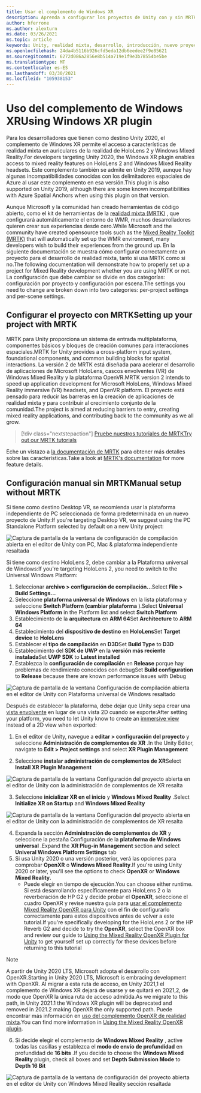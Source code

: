 ```yaml
---
title: Usar el complemento de Windows XR
description: Aprenda a configurar los proyectos de Unity con y sin MRTK con la compatibilidad de Windows XR.
author: hferrone
ms.author: alexturn
ms.date: 03/26/2021
ms.topic: article
keywords: Unity, realidad mixta, desarrollo, introducción, nuevo proyecto, Windows Mixed Reality, UWP, XR, rendimiento, heredado, MRTK, Windows
ms.openlocfilehash: 24da4b5116b926cfd5eda12db6eedee2f9e85621
ms.sourcegitcommit: 6272d086a2856e8b514a719e1f9e3b78554be5be
ms.translationtype: MT
ms.contentlocale: es-ES
ms.lasthandoff: 03/30/2021
ms.locfileid: "105938153"
---
```

# <a name="using-windows-xr-plugin"></a><span data-ttu-id="015ea-104">Uso del complemento de Windows XR</span><span class="sxs-lookup"><span data-stu-id="015ea-104">Using Windows XR plugin</span></span>

<span data-ttu-id="015ea-105">Para los desarrolladores que tienen como destino Unity 2020, el complemento de Windows XR permite el acceso a características de realidad mixta en auriculares de la realidad de HoloLens 2 y Windows Mixed Reality.</span><span class="sxs-lookup"><span data-stu-id="015ea-105">For developers targeting Unity 2020, the Windows XR plugin enables access to mixed reality features on HoloLens 2 and Windows Mixed Reality headsets.</span></span>  <span data-ttu-id="015ea-106">Este complemento también se admite en Unity 2019, aunque hay algunas incompatibilidades conocidas con los delimitadores espaciales de Azure al usar este complemento en esa versión.</span><span class="sxs-lookup"><span data-stu-id="015ea-106">This plugin is also supported on Unity 2019, although there are some known incompatibilities with Azure Spatial Anchors when using this plugin on that version.</span></span>

<span data-ttu-id="015ea-107">Aunque Microsoft y la comunidad han creado herramientas de código abierto, como el kit de herramientas de la [realidad mixta (MRTK)](https://microsoft.github.io/MixedRealityToolkit-Unity/Documentation/Installation.html) , que configurará automáticamente el entorno de WMR, muchos desarrolladores quieren crear sus experiencias desde cero.</span><span class="sxs-lookup"><span data-stu-id="015ea-107">While Microsoft and the community have created opensource tools such as the [Mixed Reality Toolkit (MRTK)](https://microsoft.github.io/MixedRealityToolkit-Unity/Documentation/Installation.html) that will automatically set up the WMR environment, many developers wish to build their experiences from the ground up.</span></span>  <span data-ttu-id="015ea-108">En la siguiente documentación se muestra cómo configurar correctamente un proyecto para el desarrollo de realidad mixta, tanto si usa MRTK como si no.</span><span class="sxs-lookup"><span data-stu-id="015ea-108">The following documentation will demonstrate how to properly set up a project for Mixed Reality development whether you are using MRTK or not.</span></span>  <span data-ttu-id="015ea-109">La configuración que debe cambiar se divide en dos categorías: configuración por proyecto y configuración por escena.</span><span class="sxs-lookup"><span data-stu-id="015ea-109">The settings you need to change are broken down into two categories: per-project settings and per-scene settings.</span></span>

## <a name="setting-up-your-project-with-mrtk"></a><span data-ttu-id="015ea-110">Configurar el proyecto con MRTK</span><span class="sxs-lookup"><span data-stu-id="015ea-110">Setting up your project with MRTK</span></span>

<span data-ttu-id="015ea-111">MRTK para Unity proporciona un sistema de entrada multiplataforma, componentes básicos y bloques de creación comunes para interacciones espaciales.</span><span class="sxs-lookup"><span data-stu-id="015ea-111">MRTK for Unity provides a cross-platform input system, foundational components, and common building blocks for spatial interactions.</span></span> <span data-ttu-id="015ea-112">La versión 2 de MRTK está diseñada para acelerar el desarrollo de aplicaciones de Microsoft HoloLens, cascos envolventes (VR) de Windows Mixed Reality y la plataforma OpenVR.</span><span class="sxs-lookup"><span data-stu-id="015ea-112">MRTK version 2 intends to speed up application development for Microsoft HoloLens, Windows Mixed Reality immersive (VR) headsets, and OpenVR platform.</span></span> <span data-ttu-id="015ea-113">El proyecto está pensado para reducir las barreras en la creación de aplicaciones de realidad mixta y para contribuir al crecimiento conjunto de la comunidad.</span><span class="sxs-lookup"><span data-stu-id="015ea-113">The project is aimed at reducing barriers to entry, creating mixed reality applications, and contributing back to the community as we all grow.</span></span>

> [!div class="nextstepaction"]
> [<span data-ttu-id="015ea-114">Pruebe nuestros tutoriales de MRTK</span><span class="sxs-lookup"><span data-stu-id="015ea-114">Try out our MRTK tutorials</span></span>](tutorials/mr-learning-base-01.md)

<span data-ttu-id="015ea-115">Eche un vistazo a [la documentación de MRTK](/windows/mixed-reality/mrtk-unity) para obtener más detalles sobre las características.</span><span class="sxs-lookup"><span data-stu-id="015ea-115">Take a look at [MRTK's documentation](/windows/mixed-reality/mrtk-unity) for more feature details.</span></span>

## <a name="manual-setup-without-mrtk"></a><span data-ttu-id="015ea-116">Configuración manual sin MRTK</span><span class="sxs-lookup"><span data-stu-id="015ea-116">Manual setup without MRTK</span></span>

<span data-ttu-id="015ea-117">Si tiene como destino Desktop VR, se recomienda usar la plataforma independiente de PC seleccionada de forma predeterminada en un nuevo proyecto de Unity:</span><span class="sxs-lookup"><span data-stu-id="015ea-117">If you're targeting Desktop VR, we suggest using the PC Standalone Platform selected by default on a new Unity project:</span></span>

![Captura de pantalla de la ventana de configuración de compilación abierta en el editor de Unity con PC, Mac & plataforma independiente resaltada](images/wmr-config-img-3.png)

<span data-ttu-id="015ea-119">Si tiene como destino HoloLens 2, debe cambiar a la Plataforma universal de Windows:</span><span class="sxs-lookup"><span data-stu-id="015ea-119">If you're targeting HoloLens 2, you need to switch to the Universal Windows Platform:</span></span>

1.  <span data-ttu-id="015ea-120">Seleccionar **archivo > configuración de compilación...**</span><span class="sxs-lookup"><span data-stu-id="015ea-120">Select **File > Build Settings...**</span></span>
2.  <span data-ttu-id="015ea-121">Seleccione **plataforma universal de Windows** en la lista plataforma y seleccione **Switch Platform (cambiar plataforma** ).</span><span class="sxs-lookup"><span data-stu-id="015ea-121">Select **Universal Windows Platform** in the Platform list and select **Switch Platform**</span></span>
3.  <span data-ttu-id="015ea-122">Establecimiento de la **arquitectura** en **ARM 64**</span><span class="sxs-lookup"><span data-stu-id="015ea-122">Set **Architecture** to **ARM 64**</span></span>
4.  <span data-ttu-id="015ea-123">Establecimiento del **dispositivo de destino** en **HoloLens**</span><span class="sxs-lookup"><span data-stu-id="015ea-123">Set **Target device** to **HoloLens**</span></span>
5.  <span data-ttu-id="015ea-124">Establecer el **tipo de compilación** en **D3D**</span><span class="sxs-lookup"><span data-stu-id="015ea-124">Set **Build Type** to **D3D**</span></span>
6.  <span data-ttu-id="015ea-125">Establecimiento del **SDK de UWP** en la **versión más reciente instalada**</span><span class="sxs-lookup"><span data-stu-id="015ea-125">Set **UWP SDK** to **Latest installed**</span></span>
7.  <span data-ttu-id="015ea-126">Establezca la **configuración de compilación** en **Release** porque hay problemas de rendimiento conocidos con debug</span><span class="sxs-lookup"><span data-stu-id="015ea-126">Set **Build configuration** to **Release** because there are known performance issues with Debug</span></span>

![Captura de pantalla de la ventana Configuración de compilación abierta en el editor de Unity con Plataforma universal de Windows resaltado](images/wmr-config-img-4.png)

<span data-ttu-id="015ea-128">Después de establecer la plataforma, debe dejar que Unity sepa crear una [vista envolvente](../../design/app-views.md) en lugar de una vista 2D cuando se exporte:</span><span class="sxs-lookup"><span data-stu-id="015ea-128">After setting your platform, you need to let Unity know to create an [immersive view](../../design/app-views.md) instead of a 2D view when exported:</span></span>

1. <span data-ttu-id="015ea-129">En el editor de Unity, navegue a **editar > configuración del proyecto** y seleccione **Administración de complementos de XR** .</span><span class="sxs-lookup"><span data-stu-id="015ea-129">In the Unity Editor, navigate to **Edit > Project settings** and select **XR Plugin Management**</span></span>

2. <span data-ttu-id="015ea-130">Seleccione **instalar administración de complementos de XR**</span><span class="sxs-lookup"><span data-stu-id="015ea-130">Select **Install XR Plugin Management**</span></span>

![Captura de pantalla de la ventana Configuración del proyecto abierta en el editor de Unity con la administración de complementos de XR resalta](images/wmr-config-img-5.png)

3. <span data-ttu-id="015ea-132">Seleccione **inicializar XR en el inicio** y **Windows Mixed Reality** .</span><span class="sxs-lookup"><span data-stu-id="015ea-132">Select **Initialize XR on Startup** and **Windows Mixed Reality**</span></span>

![Captura de pantalla de la ventana Configuración del proyecto abierta en el editor de Unity con la administración de complementos de XR resalta](images/wmr-config-img-7.png)

4. <span data-ttu-id="015ea-134">Expanda la sección **Administración de complementos de XR** y seleccione la pestaña Configuración de la **plataforma de Windows universal** .</span><span class="sxs-lookup"><span data-stu-id="015ea-134">Expand the **XR Plug-in Management** section and select **Univeral Windows Platform Settings** tab</span></span>
5. <span data-ttu-id="015ea-135">Si usa Unity 2020 o una versión posterior, verá las opciones para comprobar **OpenXR** o **Windows Mixed Reality**.</span><span class="sxs-lookup"><span data-stu-id="015ea-135">If you're using Unity 2020 or later, you'll see the options to check **OpenXR** or **Windows Mixed Reality**.</span></span> 
    * <span data-ttu-id="015ea-136">Puede elegir en tiempo de ejecución.</span><span class="sxs-lookup"><span data-stu-id="015ea-136">You can choose either runtime.</span></span>  <span data-ttu-id="015ea-137">Si está desarrollando específicamente para HoloLens 2 o la reverberación de HP G2 y decide probar el **OpenXR**, seleccione el cuadro OpenXR y revise nuestra guía para [usar el complemento Mixed Reality OpenXR para Unity](openxr-getting-started.md) con el fin de configurarlo correctamente para estos dispositivos antes de volver a este tutorial.</span><span class="sxs-lookup"><span data-stu-id="015ea-137">If you're specifically developing for the HoloLens 2 or the HP Reverb G2 and decide to try the **OpenXR**, select the OpenXR box and review our guide to [Using the Mixed Reality OpenXR Plugin for Unity](openxr-getting-started.md) to get yourself set up correctly for these devices before returning to this tutorial</span></span>

> [!NOTE]
> <span data-ttu-id="015ea-138">A partir de Unity 2020 LTS, Microsoft adopta el desarrollo con OpenXR.</span><span class="sxs-lookup"><span data-stu-id="015ea-138">Starting in Unity 2020 LTS, Microsoft is embracing development with OpenXR.</span></span>  <span data-ttu-id="015ea-139">Al migrar a esta ruta de acceso, en Unity 2021,1 el complemento de Windows XR dejará de usarse y se quitará en 2021,2, de modo que OpenXR la única ruta de acceso admitida.</span><span class="sxs-lookup"><span data-stu-id="015ea-139">As we migrate to this path, in Unity 2021.1 the Windows XR plugin will be deprecated and removed in 2021.2 making OpenXR the only supported path.</span></span> <span data-ttu-id="015ea-140">Puede encontrar más información en [uso del complemento OpenXR de realidad mixta](openxr-getting-started.md).</span><span class="sxs-lookup"><span data-stu-id="015ea-140">You can find more information in [Using the Mixed Reality OpenXR plugin](openxr-getting-started.md).</span></span>

6. <span data-ttu-id="015ea-141">Si decide elegir el complemento de **Windows Mixed Reality** , active todas las casillas y establezca el **modo de envío de profundidad** en profundidad de **16 bits** .</span><span class="sxs-lookup"><span data-stu-id="015ea-141">If you decide to choose the **Windows Mixed Reality** plugin, check all boxes and set **Depth Submission Mode** to **Depth 16 Bit**</span></span>

![Captura de pantalla de la ventana de configuración del proyecto abierta en el editor de Unity con Windows Mixed Reality sección resaltada](images/wmr-config-img-8.png)
